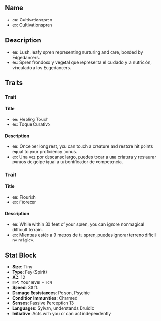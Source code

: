 ## Name
- en: Cultivationspren
- es: Cultivationspren

## Description
- en: Lush, leafy spren representing nurturing and care, bonded by Edgedancers.
- es: Spren frondoso y vegetal que representa el cuidado y la nutrición, vinculado a los Edgedancers.

## Traits

### Trait
#### Title
- en: Healing Touch
- es: Toque Curativo

#### Description
- en: Once per long rest, you can touch a creature and restore hit points equal to your proficiency bonus.
- es: Una vez por descanso largo, puedes tocar a una criatura y restaurar puntos de golpe igual a tu bonificador de competencia.

### Trait
#### Title
- en: Flourish
- es: Florecer

#### Description
- en: While within 30 feet of your spren, you can ignore nonmagical difficult terrain.
- es: Mientras estés a 9 metros de tu spren, puedes ignorar terreno difícil no mágico.

## Stat Block

- **Size**: Tiny
- **Type**: Fey (Spirit)
- **AC**: 12
- **HP**: Your level + 1d4
- **Speed**: 30 ft.
- **Damage Resistances**: Poison, Psychic
- **Condition Immunities**: Charmed
- **Senses**: Passive Perception 13
- **Languages**: Sylvan, understands Druidic
- **Initiative**: Acts with you or can act independently